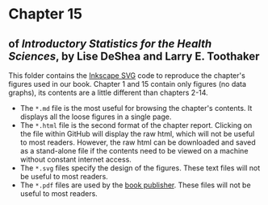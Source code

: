 Chapter 15
================
## of *Introductory Statistics for the Health Sciences*, by Lise DeShea and Larry E. Toothaker

This folder contains the [Inkscape SVG](http://www.inkscape.org/en/) code to reproduce the chapter's figures used in our book. Chapter 1 and 15 contain only figures (no data graphs), its contents are a little different than chapters 2-14.

 * The `*.md` file is the most useful for browsing the chapter's contents.  It displays all the loose figures in a single page.
 * The `*.html` file is the second format of the chapter report.  Clicking on the file within GitHub will display the raw html, which will not be useful to most readers.  However, the raw html can be downloaded and saved as a stand-alone file if the contents need to be viewed on a machine without constant internet access.
 * The `*.svg` files specify the design of the figures.  These text files will not be useful to most readers.
 * The `*.pdf` files are used by the [book publisher](http://www.crcpress.com/browse/category/STA02A).  These files will not be useful to most readers.
